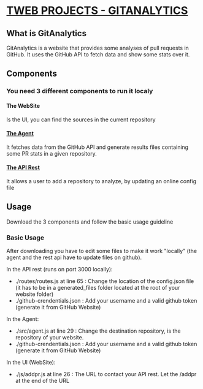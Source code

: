 # [TWEB PROJECTS - GITANALYTICS](https://dipietroa.github.io)

## What is GitAnalytics

GitAnalytics is a website that provides some analyses of pull requests in GitHub. It uses the GitHub API to fetch data and show some stats over it.


## Components

### You need 3 different components to run it localy
#### The WebSite 
Is the UI, you can find the sources in the current repository

#### [The Agent](https://github.com/dipietroa/tweb_agent)

It fetches data from the GitHub API and generate results files containing some PR stats in a given repository.

#### [The API Rest](https://github.com/dipietroa/tweb_apirest)

It allows a user to add a repository to analyze, by updating an online config file

## Usage

Download the 3 components and follow the basic usage guideline

### Basic Usage

After downloading you have to edit some files to make it work "locally" (the agent and the rest api have to update files on github).

In the API rest (runs on port 3000 locally):
- ./routes/routes.js at line 65 : Change the location of the config.json file (it has to be in a generated_files folder located at the root of your website folder)
- ./github-crendentials.json : Add your username and a valid github token (generate it from GitHub Website)

In the Agent:
- ./src/agent.js at line 29 : Change the destination repository, is the repository of your website.
- ./github-crendentials.json : Add your username and a valid github token (generate it from GitHub Website)

In the UI (WebSite):
- ./js/addpr.js at line 26 : The URL to contact your API rest. Let the /addpr at the end of the URL